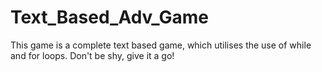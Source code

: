 # Text_Based_Adv_Game
This game is a complete text based game, which utilises the use of while and for loops. Don't be shy, give it a go!